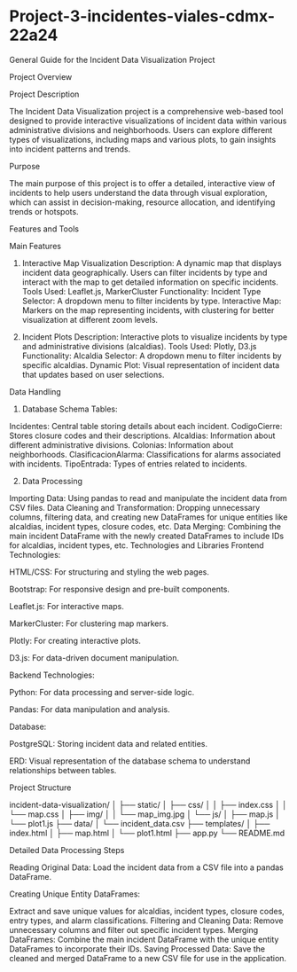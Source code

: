 # Project-3-incidentes-viales-cdmx-22a24


General Guide for the Incident Data Visualization Project

Project Overview

Project Description

The Incident Data Visualization project is a comprehensive web-based tool designed to provide interactive visualizations of incident data within various administrative divisions and neighborhoods. Users can explore different types of visualizations, including maps and various plots, to gain insights into incident patterns and trends.

Purpose

The main purpose of this project is to offer a detailed, interactive view of incidents to help users understand the data through visual exploration, which can assist in decision-making, resource allocation, and identifying trends or hotspots.

Features and Tools

Main Features

1. Interactive Map Visualization
Description: A dynamic map that displays incident data geographically. Users can filter incidents by type and interact with the map to get detailed information on specific incidents.
Tools Used: Leaflet.js, MarkerCluster
Functionality:
Incident Type Selector: A dropdown menu to filter incidents by type.
Interactive Map: Markers on the map representing incidents, with clustering for better visualization at different zoom levels.

2. Incident Plots
Description: Interactive plots to visualize incidents by type and administrative divisions (alcaldias).
Tools Used: Plotly, D3.js
Functionality:
Alcaldia Selector: A dropdown menu to filter incidents by specific alcaldias.
Dynamic Plot: Visual representation of incident data that updates based on user selections.

Data Handling

1. Database Schema
Tables:

Incidentes: Central table storing details about each incident.
CodigoCierre: Stores closure codes and their descriptions.
Alcaldias: Information about different administrative divisions.
Colonias: Information about neighborhoods.
ClasificacionAlarma: Classifications for alarms associated with incidents.
TipoEntrada: Types of entries related to incidents.

2. Data Processing

Importing Data: Using pandas to read and manipulate the incident data from CSV files.
Data Cleaning and Transformation: Dropping unnecessary columns, filtering data, and creating new DataFrames for unique entities like alcaldias, incident types, closure codes, etc.
Data Merging: Combining the main incident DataFrame with the newly created DataFrames to include IDs for alcaldias, incident types, etc.
Technologies and Libraries
Frontend Technologies:

HTML/CSS: For structuring and styling the web pages.

Bootstrap: For responsive design and pre-built components.

Leaflet.js: For interactive maps.

MarkerCluster: For clustering map markers.

Plotly: For creating interactive plots.

D3.js: For data-driven document manipulation.

Backend Technologies:


Python: For data processing and server-side logic.

Pandas: For data manipulation and analysis.

Database:

PostgreSQL: Storing incident data and related entities.

ERD: Visual representation of the database schema to understand relationships between tables.

Project Structure

incident-data-visualization/
│
├── static/
│   ├── css/
│   │   ├── index.css
│   │   └── map.css
│   ├── img/
│   │   └── map_img.jpg
│   └── js/
│       ├── map.js
│       └── plot1.js
├── data/
│   └── incident_data.csv
├── templates/
│   ├── index.html
│   ├── map.html
│   └── plot1.html
├── app.py
└── README.md

Detailed Data Processing Steps

Reading Original Data: Load the incident data from a CSV file into a pandas DataFrame.

Creating Unique Entity DataFrames:

Extract and save unique values for alcaldias, incident types, closure codes, entry types, and alarm classifications.
Filtering and Cleaning Data: Remove unnecessary columns and filter out specific incident types.
Merging DataFrames: Combine the main incident DataFrame with the unique entity DataFrames to incorporate their IDs.
Saving Processed Data: Save the cleaned and merged DataFrame to a new CSV file for use in the application.
